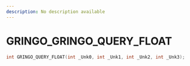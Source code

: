 ```yaml
---
description: No description available 
---
```


# GRINGO\_GRINGO_QUERY_FLOAT

```cpp
int GRINGO_QUERY_FLOAT(int _Unk0, int _Unk1, int _Unk2, int _Unk3);
```